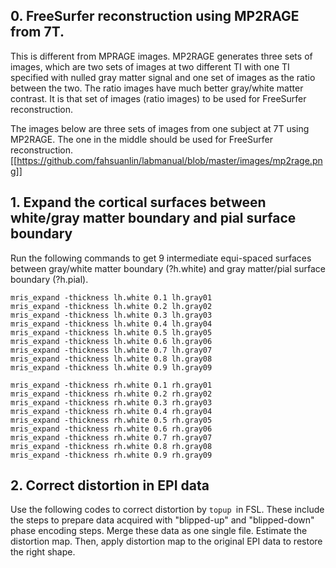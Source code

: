 ## 0. FreeSurfer reconstruction using MP2RAGE from 7T.

This is different from MPRAGE images. MP2RAGE generates three sets of images, which are two sets of images at two different TI with one TI specified with nulled gray matter signal and one set of images as the ratio between the two. The ratio images have much better gray/white matter contrast. It is that set of images (ratio images) to be used for FreeSurfer reconstruction.

The images below are three sets of images from one subject at 7T using MP2RAGE. The one in the middle should be used for FreeSurfer reconstruction.
[[https://github.com/fahsuanlin/labmanual/blob/master/images/mp2rage.png]]

## 1. Expand the cortical surfaces between white/gray matter boundary and pial surface boundary

Run the following commands to get 9 intermediate equi-spaced surfaces between gray/white matter boundary (?h.white) and gray matter/pial surface boundary (?h.pial).

```
mris_expand -thickness lh.white 0.1 lh.gray01
mris_expand -thickness lh.white 0.2 lh.gray02
mris_expand -thickness lh.white 0.3 lh.gray03
mris_expand -thickness lh.white 0.4 lh.gray04
mris_expand -thickness lh.white 0.5 lh.gray05
mris_expand -thickness lh.white 0.6 lh.gray06
mris_expand -thickness lh.white 0.7 lh.gray07
mris_expand -thickness lh.white 0.8 lh.gray08
mris_expand -thickness lh.white 0.9 lh.gray09

mris_expand -thickness rh.white 0.1 rh.gray01
mris_expand -thickness rh.white 0.2 rh.gray02
mris_expand -thickness rh.white 0.3 rh.gray03
mris_expand -thickness rh.white 0.4 rh.gray04
mris_expand -thickness rh.white 0.5 rh.gray05
mris_expand -thickness rh.white 0.6 rh.gray06
mris_expand -thickness rh.white 0.7 rh.gray07
mris_expand -thickness rh.white 0.8 rh.gray08
mris_expand -thickness rh.white 0.9 rh.gray09
```

## 2. Correct distortion in EPI data

Use the following codes to correct distortion by `topup `in FSL. These include the steps to prepare data acquired with "blipped-up" and "blipped-down" phase encoding steps. Merge these data as one single file. Estimate the distortion map. Then, apply distortion map to the original EPI data to restore the right shape.
